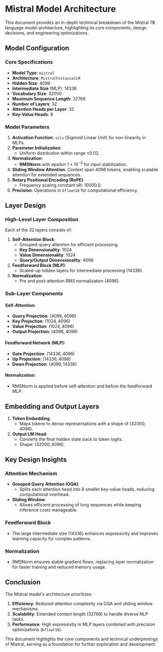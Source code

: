 # **Mistral Model Architecture**

This document provides an in-depth technical breakdown of the Mistral 7B language model architecture, highlighting its core components, design decisions, and engineering optimizations.

## **Model Configuration**

### **Core Specifications**
- **Model Type**: `mistral`
- **Architecture**: `MistralForCausalLM`
- **Hidden Size**: $4096$
- **Intermediate Size** (MLP): $14336$
- **Vocabulary Size**: $32000$
- **Maximum Sequence Length**: $32768$
- **Number of Layers**: $32$
- **Attention Heads per Layer**: $32$
- **Key-Value Heads**: $8$

### **Model Parameters**
1. **Activation Function**: `silu` (Sigmoid Linear Unit) for non-linearity in MLPs.
2. **Parameter Initialization**:
   - Uniform distribution within range $\pm 0.02$.
3. **Normalization**:
   - **RMSNorm** with epsilon $1 \times 10^{-5}$ for input stabilization.
4. **Sliding Window Attention**: Context span $4096$ tokens, enabling scalable attention for extended sequences.
5. **Rotary Positional Encoding (RoPE)**:
   - Frequency scaling constant ($\theta$): $10000.0$.
6. **Precision**: Operations in `bfloat16` for computational efficiency.

## **Layer Design**

### **High-Level Layer Composition**
Each of the $32$ layers consists of:
1. **Self-Attention Block**:
   - Grouped-query attention for efficient processing.
   - **Key Dimensionality**: $1024$
   - **Value Dimensionality**: $1024$
   - **Query/Output Dimensionality**: $4096$
2. **Feedforward Block (MLP)**:
   - Scaled-up hidden layers for intermediate processing ($14336$).
3. **Normalization**:
   - Pre and post-attention RMS normalization ($4096$).

### **Sub-Layer Components**
#### **Self-Attention**:
- **Query Projection**: $(4096, 4096)$
- **Key Projection**: $(1024, 4096)$
- **Value Projection**: $(1024, 4096)$
- **Output Projection**: $(4096, 4096)$

#### **Feedforward Network (MLP)**:
- **Gate Projection**: $(14336, 4096)$
- **Up Projection**: $(14336, 4096)$
- **Down Projection**: $(4096, 14336)$

#### **Normalization**:
- RMSNorm is applied before self-attention and before the feedforward MLP.

## **Embedding and Output Layers**

1. **Token Embedding**:
   - Maps tokens to dense representations with a shape of $(32000, 4096)$.
2. **Output LM Head**:
   - Converts the final hidden state back to token logits.
   - Shape: $(32000, 4096)$.

## **Key Design Insights**

### **Attention Mechanism**
- **Grouped Query Attention (GQA)**:
   - Splits each attention head into 8 smaller key-value heads, reducing computational overhead.
- **Sliding Window**:
   - Allows efficient processing of long sequences while keeping inference costs manageable.

### **Feedforward Block**
- The large intermediate size ($14336$) enhances expressivity and improves learning capacity for complex patterns.

### **Normalization**
- RMSNorm ensures stable gradient flows, replacing layer normalization for faster training and reduced memory usage.

## **Conclusion**

The Mistral model's architecture prioritizes:
1. **Efficiency**: Reduced attention complexity via GQA and sliding window mechanisms.
2. **Scalability**: Extended context length ($32768$) to handle diverse NLP tasks.
3. **Performance**: High expressivity in MLP layers combined with precision optimizations (`bfloat16`).

This document highlights the core components and technical underpinnings of Mistral, serving as a foundation for further exploration and development.
